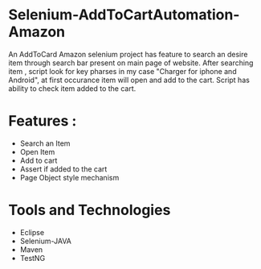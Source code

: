# Selenium-AddToCartAutomation-Amazon
An AddToCard Amazon selenium project has feature to search an desire item through search bar present on main page of website. After searching item , script look for key pharses in my case
"Charger for iphone and Android", at first occurance item will open and add to the cart. Script has ability to check item added to the cart.

# Features :
- Search an Item
- Open Item
- Add to cart
- Assert if added to the cart
- Page Object style mechanism

# Tools and Technologies
- Eclipse
- Selenium-JAVA
- Maven
- TestNG
